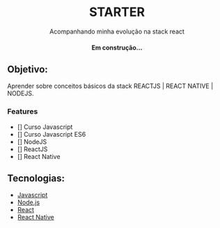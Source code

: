 <h1 align="center">STARTER</h1>
<p align="center">Acompanhando minha evolução na stack react</p>

<h4 align="center">Em construção...<h4>

## Objetivo:
Aprender sobre conceitos básicos da stack REACTJS | REACT NATIVE | NODEJS.

### Features

- [] Curso Javascript
- [] Curso Javascript ES6
- [] NodeJS
- [] ReactJS
- [] React Native


## Tecnologias: 
- [Javascript](https://www.javascript.com/)
- [Node.js](https://nodejs.org/en/)
- [React](https://pt-br.reactjs.org/)
- [React Native](https://reactnative.dev/)
 